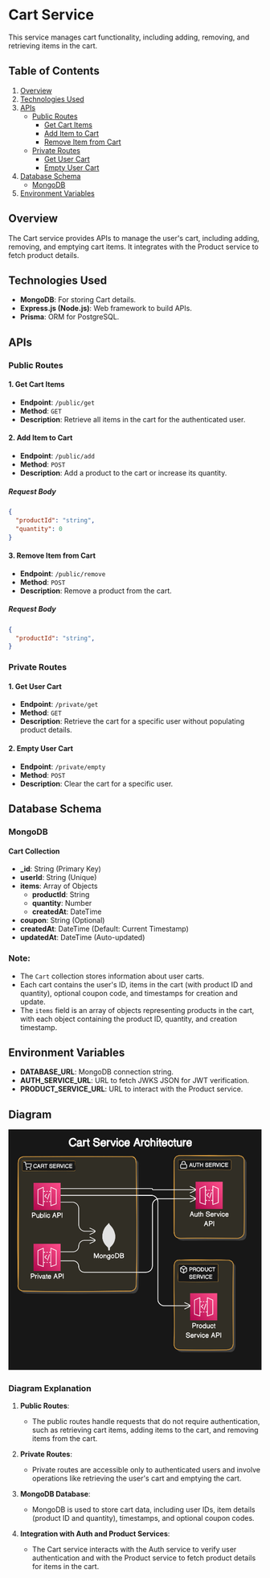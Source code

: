 # Cart Service

This service manages cart functionality, including adding, removing, and retrieving items in the cart.

## Table of Contents
1. [Overview](#overview)
2. [Technologies Used](#technologies-used)
3. [APIs](#apis)
    - [Public Routes](#public-routes)
        - [Get Cart Items](#get-cart-items)
        - [Add Item to Cart](#add-item-to-cart)
        - [Remove Item from Cart](#remove-item-from-cart)
    - [Private Routes](#private-routes)
        - [Get User Cart](#get-user-cart)
        - [Empty User Cart](#empty-user-cart)
4. [Database Schema](#database-schema)
    - [MongoDB](#mongodb)
5. [Environment Variables](#environment-variables)

## Overview
The Cart service provides APIs to manage the user's cart, including adding, removing, and emptying cart items. It integrates with the Product service to fetch product details.

## Technologies Used
- **MongoDB**: For storing Cart details.
- **Express.js (Node.js)**: Web framework to build APIs.
- **Prisma**: ORM for PostgreSQL.

## APIs

### Public Routes

#### 1. Get Cart Items
- **Endpoint**: `/public/get`
- **Method**: `GET`
- **Description**: Retrieve all items in the cart for the authenticated user.

#### 2. Add Item to Cart
- **Endpoint**: `/public/add`
- **Method**: `POST`
- **Description**: Add a product to the cart or increase its quantity.

##### Request Body
```json
{
  "productId": "string",
  "quantity": 0
}
```

#### 3. Remove Item from Cart
- **Endpoint**: `/public/remove`
- **Method**: `POST`
- **Description**: Remove a product from the cart.

##### Request Body
```json
{
  "productId": "string",
}
```

### Private Routes

#### 1. Get User Cart
- **Endpoint**: `/private/get`
- **Method**: `GET`
- **Description**: Retrieve the cart for a specific user without populating product details.

#### 2. Empty User Cart
- **Endpoint**: `/private/empty`
- **Method**: `POST`
- **Description**: Clear the cart for a specific user.

## Database Schema

### MongoDB

#### Cart Collection
- **_id**: String (Primary Key)
- **userId**: String (Unique)
- **items**: Array of Objects
    - **productId**: String
    - **quantity**: Number
    - **createdAt**: DateTime
- **coupon**: String (Optional)
- **createdAt**: DateTime (Default: Current Timestamp)
- **updatedAt**: DateTime (Auto-updated)

### Note:
- The `Cart` collection stores information about user carts.
- Each cart contains the user's ID, items in the cart (with product ID and quantity), optional coupon code, and timestamps for creation and update.
- The `items` field is an array of objects representing products in the cart, with each object containing the product ID, quantity, and creation timestamp.



## Environment Variables
- **DATABASE_URL**: MongoDB connection string.
- **AUTH_SERVICE_URL**: URL to fetch JWKS JSON for JWT verification.
- **PRODUCT_SERVICE_URL**: URL to interact with the Product service.

## Diagram

![Cart Service Diagram](./high-level-diagram.svg)


### Diagram Explanation

1. **Public Routes**:
   - The public routes handle requests that do not require authentication, such as retrieving cart items, adding items to the cart, and removing items from the cart.

2. **Private Routes**:
   - Private routes are accessible only to authenticated users and involve operations like retrieving the user's cart and emptying the cart.

3. **MongoDB Database**:
   - MongoDB is used to store cart data, including user IDs, item details (product ID and quantity), timestamps, and optional coupon codes.

4. **Integration with Auth and Product Services**:
   - The Cart service interacts with the Auth service to verify user authentication and with the Product service to fetch product details for items in the cart.
